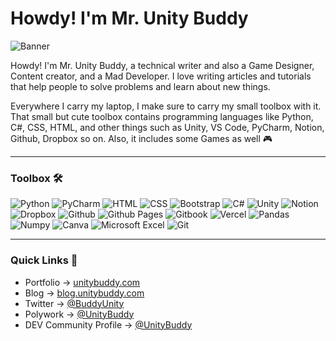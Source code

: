 # Howdy! I'm Mr. Unity Buddy
![Banner](https://cdn.hashnode.com/res/hashnode/image/upload/v1655964885072/0Z6yZNuY0.png)


Howdy! I'm Mr. Unity Buddy, a technical writer and also a Game Designer, Content creator, and a Mad Developer. I love writing articles and tutorials that help people to solve problems and learn about new things.



Everywhere I carry my laptop, I make sure to carry my small toolbox with it. That small but cute toolbox contains programming languages like Python, C#, CSS, HTML, and other things such as Unity, VS Code, PyCharm, Notion, Github, Dropbox so on. Also, it includes some Games as well 🎮

---

### Toolbox 🛠

![Python](https://img.shields.io/badge/-Python-3776AB?&style=for-the-badge&logo=python&logoColor=yellow)
![PyCharm](https://img.shields.io/badge/PyCharm-000000?&style=for-the-badge&logo=pycharm&logoColor=white)
![HTML](https://img.shields.io/badge/-html5-E34F26?&style=for-the-badge&logo=html5&logoColor=white)
![CSS](https://img.shields.io/badge/-css3-1572B6?&style=for-the-badge&logo=css3&logoColor=white)
![Bootstrap](https://img.shields.io/badge/bootstrap-7952B3?&style=for-the-badge&logo=bootstrap&logoColor=white)
![C#](https://img.shields.io/badge/-C%20Sharp-C5D8FF?&style=for-the-badge&logo=c%20sharp&logoColor=239120)
![Unity](https://img.shields.io/badge/-Unity-000000?&style=for-the-badge&logo=unity&logoColor=white)
![Notion](https://img.shields.io/badge/Notion-C5D8FF?&style=for-the-badge&logo=Notion&logoColor=black)
![Dropbox](https://img.shields.io/badge/dropbox-0061FF?&style=for-the-badge&logo=dropbox&logoColor=black)
![Github](https://img.shields.io/badge/github-181719?&style=for-the-badge&logo=github&logoColor=white)
![Github Pages](https://img.shields.io/badge/githubpages-222222?&style=for-the-badge&logo=githubpages&logoColor=white)
![Gitbook](https://img.shields.io/badge/gitbook-0061FF?&style=for-the-badge&logo=gitbook&logoColor=black)
![Vercel](https://img.shields.io/badge/vercel-black?&style=for-the-badge&logo=vercel&logoColor=cyan)
![Pandas](https://img.shields.io/badge/pandas-150458?&style=for-the-badge&logo=pandas&logoColor=white)
![Numpy](https://img.shields.io/badge/numpy-013243?&style=for-the-badge&logo=numpy&logoColor=cyan)
![Canva](https://img.shields.io/badge/canva-00C4CC?&style=for-the-badge&logo=canva&logoColor=black)
![Microsoft Excel](https://img.shields.io/badge/microsoftexcel-217346?&style=for-the-badge&logo=microsoftexcel&logoColor=black)
![Git](https://img.shields.io/badge/git-F05032?&style=for-the-badge&logo=git&logoColor=black)

---

### Quick Links 🔗

- Portfolio → [unitybuddy.com](https://unitybuddy.com/)
- Blog → [blog.unitybuddy.com](https://blog.unitybuddy.com/)
- Twitter → [@BuddyUnity](https://twitter.com/BuddyUnity)
- Polywork → [@UnityBuddy](https://www.polywork.com/unitybuddy)
- DEV Community Profile → [@UnityBuddy](https://dev.to/unitybuddy)


<!-- 

### Github Stats 📊
[![GitHub stats](https://github-readme-stats.vercel.app/api?username=SmallLion)](https://github.com/anuraghazra/readme-components)
[![Github Repo Card](https://github-readme-stats.vercel.app/api/pin/?username=SmallLion&repo=Python-Projects)](https://github.com/MrKrishnaAgarwal/readme-components-github)

📘 Latest Blog Articles

BLOG-POST-LIST:START 
- [JavaScript Cheat Sheet for Beginners](https://mr-unity-buddy.hashnode.dev/javascript-cheat-sheet-for-beginners)
- [Build Your Own 2048 Game Using Python](https://mr-unity-buddy.hashnode.dev/build-your-own-2048-game-using-python)
- [5+ Python Games With Source Code](https://mr-unity-buddy.hashnode.dev/5-python-games-with-source-code)
- [7 Bad Coding Habits You Should Leave Right Now](https://mr-unity-buddy.hashnode.dev/7-bad-coding-habits-you-should-leave-right-now)
- [Build An Emotion Based Movie Recommendation System Using Python](https://mr-unity-buddy.hashnode.dev/build-an-emotion-based-movie-recommendation-system-using-python)



- 🔭 I’m currently working on a new bluffy fluffy game!
- 🌱 I’m currently learning JavaScript
- 👯 I’m looking to collaborate on 3D games
- 💬 Ask me about Unity, Python or anything!
- 📫 Reach me via email - boobagames123@gmail.com
- 🏚 Hogwartz house: Griffindor

-->
